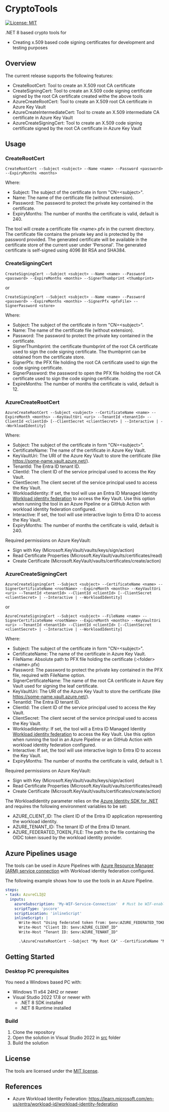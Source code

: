  # CryptoTools
[![License: MIT](https://img.shields.io/badge/License-MIT-green.svg)](LICENSE)

.NET 8 based crypto tools for
* Creating x.509 based code signing certificates for development and testing purposes

## Overview

The current release supports the following features:
* CreateRootCert: Tool to create an X.509 root CA certificate
* CreateSigningCert: Tool to create an X.509 code signing certificate signed by the root CA certificate created withe the above tools
* AzureCreateRootCert: Tool to create an X.509 root CA certificate in Azure Key Vault
* AzureCreateIntermediateCert: Tool to create an X.509 intermediate CA certificate in Azure Key Vault
* AzureCreateSigningCert: Tool to create an X.509 code signing certificate signed by the root CA certificate in Azure Key Vault

## Usage

### CreateRootCert

```
CreateRootCert --Subject <subject> --Name <name> --Password <password> --ExpiryMonths <months>
```
Where:
* Subject: The subject of the certificate in form "CN=\<subject\>".
* Name: The name of the certificate file (without extension).
* Password: The password to protect the private key contained in the certificate.
* ExpiryMonths: The number of months the certificate is valid, default is 240.

The tool will create a certificate file \<name\>.pfx in the current directory. The certificate file contains the private key and is protected by the password provided.
The generated certificate will be available in the certificate store of the current user under 'Personal'.
The generated certificate is self-signed using 4096 Bit RSA and SHA384.

### CreateSigningCert

```
CreateSigningCert --Subject <subject> --Name <name> --Password <password> --ExpireMonths <months> --SignerThumbprint <thumbprint> 
```
or
```
CreateSigningCert --Subject <subject> --Name <name> --Password <password> --ExpireMonths <months> --SignerPfx <pfxFile> --SignerPassword <store>
```

Where:
* Subject: The subject of the certificate in form "CN=\<subject\>".
* Name: The name of the certificate file (without extension).
* Password: The password to protect the private key contained in the certificate.
* SignerThumbprint: the certificate thumbprint of the root CA certificate used to sign the code signing certificate. The thumbprint can be obtained from the certificate store.
* SignerPfx: the PFX file holding the root CA certificate used to sign the code signing certificate.
* SignerPassword: the password to open the PFX file holding the root CA certificate used to sign the code signing certificate.
* ExpireMonths: The number of months the certificate is valid, default is 12.

### AzureCreateRootCert
```
AzureCreateRootCert --Subject <subject> --CertificateName <name> --ExpireMonth <months> --KeyVaultUri <uri> --TenantId <tenantId> --ClientId <clientId> [--ClientSecret <clientSecret> | --Interactive | --WorkloadIdentity]
```

Where:
* Subject: The subject of the certificate in form "CN=\<subject\>".
* CertificateName: The name of the certificate in Azure Key Vault.
* KeyVaultUri: The URI of the Azure Key Vault to store the certificate (like https://some-name.vault.azure.net/).
* TenantId: The Entra ID tenant ID.
* ClientId: The client ID of the service principal used to access the Key Vault.
* ClientSecret: The client secret of the service principal used to access the Key Vault.
* WorkloadIdentity: If set, the tool will use an Entra ID Managed Identity [Workload identity federation](https://learn.microsoft.com/en-us/entra/workload-id/workload-identity-federation) to access the Key Vault. Use this option when running the tool in an Azure Pipeline or a GitHub Action with workload identity federation configured.
* Interactive: If set, the tool will use interactive login to Entra ID to access the Key Vault.
* ExpiryMonths: The number of months the certificate is valid, default is 240.

Required permissions on Azure KeyVault:
- Sign with Key (Microsoft.KeyVault/vaults/keys/sign/action)
- Read Certificate Properties  (Microsoft.KeyVault/vaults/certificates/read)
- Create Certificate (Microsoft.KeyVault/vaults/certificates/create/action)

### AzureCreateSigningCert
```
AzureCreateSigningCert --Subject <subject> --CertificateName <name> --SignerCertificateName <rootName> --ExpireMonth <months> --KeyVaultUri <uri> --TenantId <tenantId> --ClientId <clientId> [--ClientSecret <clientSecret> | --Interactive | --WorkloadIdentity]
```
or
```
AzureCreateSigningCert --Subject <subject> --FileName <name> --SignerCertificateName <rootName> --ExpireMonth <months> --KeyVaultUri <uri> --TenantId <tenantId> --ClientId <clientId> [--ClientSecret <clientSecret> | --Interactive | --WorkloadIdentity]
```

Where:
* Subject: The subject of the certificate in form "CN=\<subject\>".
* CertificateName: The name of the certificate in Azure Key Vault.
* FileName: Absolute path to PFX file holding the certificate (<drive>:\<folder>\<name>.pfx)
* Password: The password to protect the private key contained in the PFX file, required with FileName option.
* SignerCertificateName: The name of the root CA certificate in Azure Key Vault used for signing the leaf certificate.
* KeyVaultUri: The URI of the Azure Key Vault to store the certificate (like https://some-name.vault.azure.net/).
* TenantId: The Entra ID tenant ID.
* ClientId: The client ID of the service principal used to access the Key Vault.
* ClientSecret: The client secret of the service principal used to access the Key Vault.
* WorkloadIdentity: If set, the tool will a Entra ID Managed Identity [Workload identity federation](https://learn.microsoft.com/en-us/entra/workload-id/workload-identity-federation) to access the Key Vault. Use this option when running the tool in an Azure Pipeline or an GitHub Action with workload identity federation configured.
* Interactive: If set, the tool will use interactive login to Entra ID to access the Key Vault.
* ExpiryMonths: The number of months the certificate is valid, default is 1.
 
Required permissions on Azure KeyVault:
- Sign with Key (Microsoft.KeyVault/vaults/keys/sign/action)
- Read Certificate Properties  (Microsoft.KeyVault/vaults/certificates/read)
- Create Certificate (Microsoft.KeyVault/vaults/certificates/create/action)

The WorkloadIdentity parameter relies on the [Azure Identity SDK for .NET](https://learn.microsoft.com/en-us/dotnet/api/azure.identity.workloadidentitycredential?view=azure-dotnet) and requires the following environment variables to be set:
- AZURE_CLIENT_ID: The client ID of the Entra ID application representing the workload identity.
- AZURE_TENANT_ID: The tenant ID of the Entra ID tenant.
- AZURE_FEDERATED_TOKEN_FILE: The path to the file containing the OIDC token issued by the workload identity provider.

## Azure Pipelines usage
The tools can be used in Azure Pipelines with [Azure Resource Manager (ARM) service connection](https://learn.microsoft.com/en-us/azure/devops/pipelines/library/connect-to-azure?view=azure-devops) with Workload identity federation configured. 

The following example shows how to use the tools in an Azure Pipeline.
```yaml
steps:
- task: AzureCLI@2
  inputs:
    azureSubscription: 'My-WIF-Service-Connection'  # Must be WIF-enabled
    scriptType: 'pscore'
    scriptLocation: 'inlineScript'
    inlineScript: |
      Write-Host "Using federated token from: $env:AZURE_FEDERATED_TOKEN_FILE"
      Write-Host "Client ID: $env:AZURE_CLIENT_ID"
      Write-Host "Tenant ID: $env:AZURE_TENANT_ID"

      .\AzureCreateRootCert --Subject "My Root CA" --CertificateName "MyRootCA" --ExpireMonth 240 --KeyVaultUri "https://my-key-vault.vault.azure.net/" --WorkloadIdentity
```

## Getting Started

### Desktop PC prerequisites
You need a Windows based PC with:
- Windows 11 x64 24H2 or newer
- Visual Studio 2022 17.8 or newer with 
  - .NET 8 SDK installed
  - .NET 8 Runtime installed

### Build

1. Clone the repository
1. Open the solution in Visual Studio 2022 in [src](src) folder
1. Build the solution

## License
The tools are licensed under the [MIT license](LICENSE).

## References
- Azure Workload Identity Federation: https://learn.microsoft.com/en-us/entra/workload-id/workload-identity-federation
